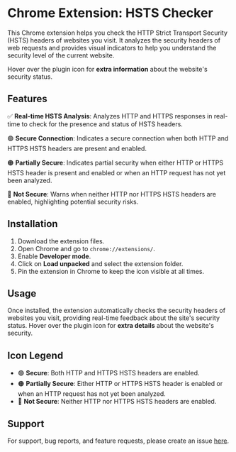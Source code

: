 # Chrome Extension: HSTS Checker

This Chrome extension helps you check the HTTP Strict Transport Security (HSTS) headers of websites you visit. It analyzes the security headers of web requests and provides visual indicators to help you understand the security level of the current website.

Hover over the plugin icon for **extra information** about the website's security status.

## Features

✅ **Real-time HSTS Analysis**: Analyzes HTTP and HTTPS responses in real-time to check for the presence and status of HSTS headers.

🟢 **Secure Connection**: Indicates a secure connection when both HTTP and HTTPS HSTS headers are present and enabled.

🟠 **Partially Secure**: Indicates partial security when either HTTP or HTTPS HSTS header is present and enabled or when an HTTP request has not yet been analyzed.

🔴 **Not Secure**: Warns when neither HTTP nor HTTPS HSTS headers are enabled, highlighting potential security risks.

## Installation

1. Download the extension files.
2. Open Chrome and go to `chrome://extensions/`.
3. Enable **Developer mode**.
4. Click on **Load unpacked** and select the extension folder.
5. Pin the extension in Chrome to keep the icon visible at all times.

## Usage

Once installed, the extension automatically checks the security headers of websites you visit, providing real-time feedback about the site's security status. Hover over the plugin icon for **extra details** about the website's security.

## Icon Legend

- 🟢 **Secure**: Both HTTP and HTTPS HSTS headers are enabled.
- 🟠 **Partially Secure**: Either HTTP or HTTPS HSTS header is enabled or when an HTTP request has not yet been analyzed.
- 🔴 **Not Secure**: Neither HTTP nor HTTPS HSTS headers are enabled.

## Support

For support, bug reports, and feature requests, please create an issue [here](https://github.com/kamilhajduk/hsts-chrome-extension/issues).
